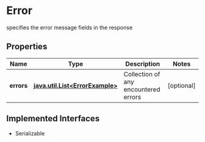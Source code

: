 

# Error

specifies the error message fields in the response

## Properties

Name | Type | Description | Notes
------------ | ------------- | ------------- | -------------
**errors** | [**java.util.List&lt;ErrorExample&gt;**](ErrorExample.md) | Collection of any encountered errors |  [optional]


## Implemented Interfaces

* Serializable


